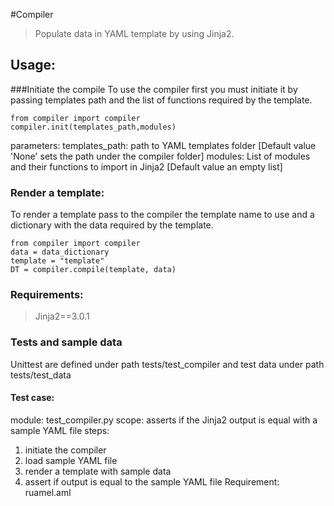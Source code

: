 #Compiler
>Populate data in YAML template by using Jinja2.


## Usage:

###Initiate the compile
To use the compiler first you must initiate it by passing templates path and the list of functions required by the template.
```
from compiler import compiler
compiler.init(templates_path,modules)
```
parameters:
   templates_path: path to YAML templates folder [Default value 'None' sets the path under the compiler folder]
    modules: List of modules and their functions to import in Jinja2 [Default value an empty list]

### Render a template:
To render a template pass to the compiler the template name to use and a dictionary with the data required by the template.
```
from compiler import compiler
data = data_dictionary
template = "template"
DT = compiler.compile(template, data)
```

### Requirements:
>Jinja2==3.0.1

### Tests and sample data
Unittest are defined under path tests/test_compiler and test data under path tests/test_data
#### Test case:
module: test_compiler.py
scope: asserts if the Jinja2 output is equal with a sample YAML file
steps:
1. initiate the compiler
2. load sample YAML file
2. render a template with sample data
3. assert if output is equal to the sample YAML file
Requirement: ruamel.aml